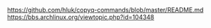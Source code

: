 https://github.com/hluk/copyq-commands/blob/master/README.md
https://bbs.archlinux.org/viewtopic.php?id=104348

